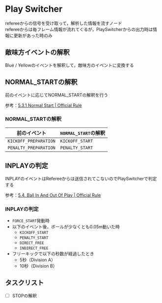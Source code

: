 # Play Switcher

refereeからの信号を受け取って，解析した情報を流すノード  
refereeからは毎フレーム情報が流れてくるが，PlaySwitcherからの出力時は情報に更新があった時のみ

## 敵味方イベントの解釈

Blue / Yellowのイベントを解釈して，敵味方のイベントに変換する

## NORMAL_STARTの解釈

前のイベントに応じてNORMAL_STARTの解釈を行う

参考：[5.3.1 Normal Start | Official Rule](https://robocup-ssl.github.io/ssl-rules/sslrules.html#_normal_start)

### NORMAL_STARTの解釈

| 前のイベント          | `NORMAL_START`の解釈 |
| --------------------- | -------------------- |
| `KICKOFF_PREPARATION` | `KICKOFF_START`      |
| `PENALTY_PREPARATION` | `PENALTY_START`      |

## INPLAYの判定

INPLAYのイベントはRefereeからは送信されてこないのでPlaySwitcherで判定する

参考：[5.4. Ball In And Out Of Play | Official Rule](https://robocup-ssl.github.io/ssl-rules/sslrules.html#_ball_in_and_out_of_play)

### INPLAYの判定

- `FORCE_START`発動時
- 以下のイベント後，ボールが少なくとも0.05m動いた時
  - `KICKOFF_START`
  - `PENALTY_START`
  - `DIRECT_FREE`
  - `INDIRECT_FREE`
- フリーキックで以下の秒数が経過したとき
  - 5秒（Division A）
  - 10秒（Division B）

## タスクリスト

- [ ] STOPの解釈
